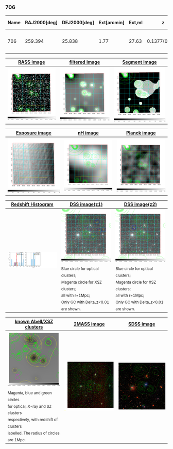 <div STYLE="page-break-after: always;"></div>

### 706

|Name|RAJ2000[deg]|DEJ2000[deg] |Ext[arcmin]| Ext,ml | z | z_src| C|GC(XSZ,Delta_z<0.01)| GC(OPT,Delta_z<0.01)|GC| R_sig[arcmin] | R500[arcmin] | R500[Mpc]| CRsig[c/s] | CR500[c/s] |L500[1E44 erg/s]|F500[1E-12 erg/s/cm^2]| M500[1E14 Msun]|Tx[keV]|Cnt_sig|Beta|Rc[arcmin]|Comment|Alias|
|---|---|---|---|---|---|------|---|--------|---------|----------|---|---|---|---|---|---|---|---|---|---|---|---|---|---|
|706| 259.394| 25.838| 1.77| 27.63| 0.1377(0.000)| z_opt| S| -| W| C, F20, N, W| 11.238| 6.407| 0.935| 0.144(0.028)| 0.134(0.027)| 1.298(0.164)| 2.571(0.324)| 2.66(0.17)| 4.09(0.16)| 119.2| 0.712(-0.120+0.161)| 3.061(-0.963+1.048)| $z$ of optical clusters.| t046|

|[RASS image](../image/706/706_img.pdf)|[filtered image](../image/706/706_fil.pdf)|[Segment image](../image/706/706_seg.pdf)|
|-------------------|--------------------|-------------------|
| <img src="../image/706/706_img.png" width="300">  | <img src="../image/706/706_fil.png" width="300">   | <img src="../image/706/706_seg.png" width="300">  |

|[Exposure image](../image/706/706_mex.pdf)| [nH image](../image/706/706_nh.pdf)| [Planck image](../image/706/706_p.pdf)|
|-------------------|--------------------|-------------------|
|<img src="../image/706/706_mex.png" width="300">   | <img src="../image/706/706_nh.png" width="300">    | <img src="../image/706/706_p.png" width="300"> |

|[Redshift Histogram](../image/706/706_zg.pdf) | [DSS image(z1)](../image/706/706_dss_z1.pdf)      |  [DSS image(z2)](../image/706/706_dss_z2.pdf)    |
|-------------------|--------------------|-------------------|
|<img src="../image/706/706_zg.png" width="300"> |<img src="../image/706/706_dss_z1.png" width="300"> <sub><br>Blue circle for optical clusters; <br>Magenta circle for XSZ clusters; <br>all with r=1Mpc; <br>Only GC with Delta_z<0.01 are shown. </sub>| <img src="../image/706/706_dss_z2.png" width="300"><sub><br>Blue circle for optical clusters; <br>Magenta circle for XSZ clusters; <br>all with r=1Mpc; <br>Only GC with Delta_z<0.01 are shown. </sub> |

|[known Abell/XSZ clusters](../image/706/706_gc.pdf) | [2MASS image](../image/706/706_2mass.pdf)      |[SDSS image](../image/706/706_sdss.pdf)   |
|-------------------|-------------------|-------------------|
|<img src=../image/706/706_gc.png width="300"> <br><sub>Magenta, blue and green circles <br>for optical, X-ray and SZ clusters <br>respectively, with redshift of clusters <br>labelled. The radius of circles <br>are 1Mpc.</sub>|<img src="../image/706/706_2mass.png" width="300">  | <img src="../image/706/706_sdss.png" width="300">  |




